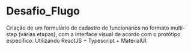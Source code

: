 # Desafio_Flugo
Criação de um formulário de cadastro de funcionários no formato multi-step (várias etapas), com a interface visual de acordo com o protótipo específico.  Utilizando ReactJS + Typescript + MaterialUI.
